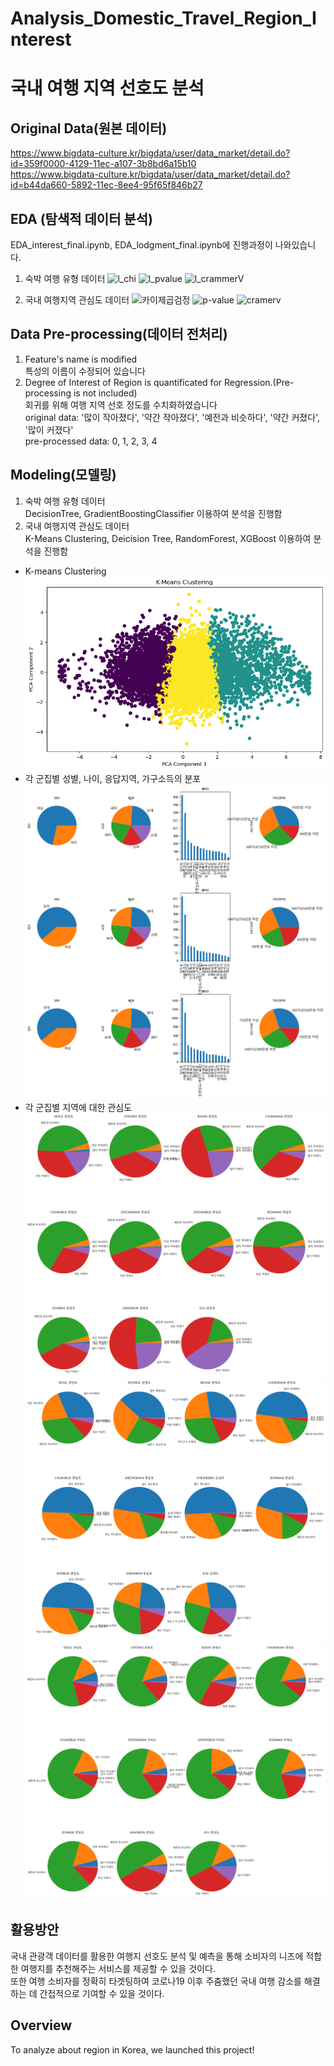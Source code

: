# Analysis_Domestic_Travel_Region_Interest
# 국내 여행 지역 선호도 분석

## Original Data(원본 데이터)
https://www.bigdata-culture.kr/bigdata/user/data_market/detail.do?id=359f0000-4129-11ec-a107-3b8bd6a15b10<br>
https://www.bigdata-culture.kr/bigdata/user/data_market/detail.do?id=b44da660-5892-11ec-8ee4-95f65f846b27<br>


## EDA (탐색적 데이터 분석)
EDA_interest_final.ipynb, EDA_lodgment_final.ipynb에 진행과정이 나와있습니다.
1. 숙박 여행 유형 데이터
![l_chi](https://github.com/khuda-4th/ml_toy_project_team3/assets/70475010/50c2aa48-f381-4cc0-9717-630ce18e147e)
![l_pvalue](https://github.com/khuda-4th/ml_toy_project_team3/assets/70475010/65f462bd-7f05-4e8b-9616-e09e02346641)
![l_crammerV](https://github.com/khuda-4th/ml_toy_project_team3/assets/70475010/c5d2709b-2e47-4424-a674-bfb0c46ebdcc)

2. 국내 여행지역 관심도 데이터
![카이제곱검정](https://github.com/khuda-4th/ml_toy_project_team3/assets/70475010/8144535a-7257-4bf9-8dd2-e593dbb6ba8d)
![p-value](https://github.com/khuda-4th/ml_toy_project_team3/assets/70475010/c45e9176-af4f-41f7-bf7e-b3eff64bd137)
![cramerv](https://github.com/khuda-4th/ml_toy_project_team3/assets/70475010/b4481892-690a-4f15-99c3-0eed11457d92)

## Data Pre-processing(데이터 전처리)
1. Feature's name is modified<br>
특성의 이름이 수정되어 있습니다<br>
2. Degree of Interest of Region is quantificated for Regression.(Pre-processing is not included)<br>
회귀를 위해 여행 지역 선호 정도를 수치화하였습니다<br>
original data: '많이 작아졌다', '약간 작아졌다', '예전과 비슷하다', '약간 커졌다', '많이 커졌다'<br>
pre-processed data: 0, 1, 2, 3, 4

## Modeling(모델링)
1. 숙박 여행 유형 데이터 <br>
DecisionTree, GradientBoostingClassifier 이용하여 분석을 진행함 <br>
2. 국내 여행지역 관심도 데이터 <br>
K-Means Clustering, Deicision Tree, RandomForest, XGBoost 이용하여 분석을 진행함 <br>
* K-means Clustering <br>
![clustering_k3](imgs/clustering_k3.png)
 * 각 군집별 성별, 나이, 응답지역, 가구소득의 분포 <br>
   ![cluster_personal_info](imgs/cluster_personal_info.png)
 * 각 군집별 지역에 대한 관심도 <br>
   ![cluster0_interest](imgs/cluster0_interest.png)
   ![cluster1_interest](imgs/cluster1_interest.png)
   ![cluster2_interest](imgs/cluster2_interest.png)

## 활용방안
국내 관광객 데이터를 활용한 여행지 선호도 분석 및 예측을 통해 소비자의 니즈에 적합한 여행지를 추천해주는 서비스를 제공할 수 있을 것이다. <br>
또한 여행 소비자를 정확히 타겟팅하여 코로나19 이후 주춤했던 국내 여행 감소를 해결하는 데 간접적으로 기여할 수 있을 것이다. <br>
   
## Overview
To analyze about region in Korea, we launched this project!
